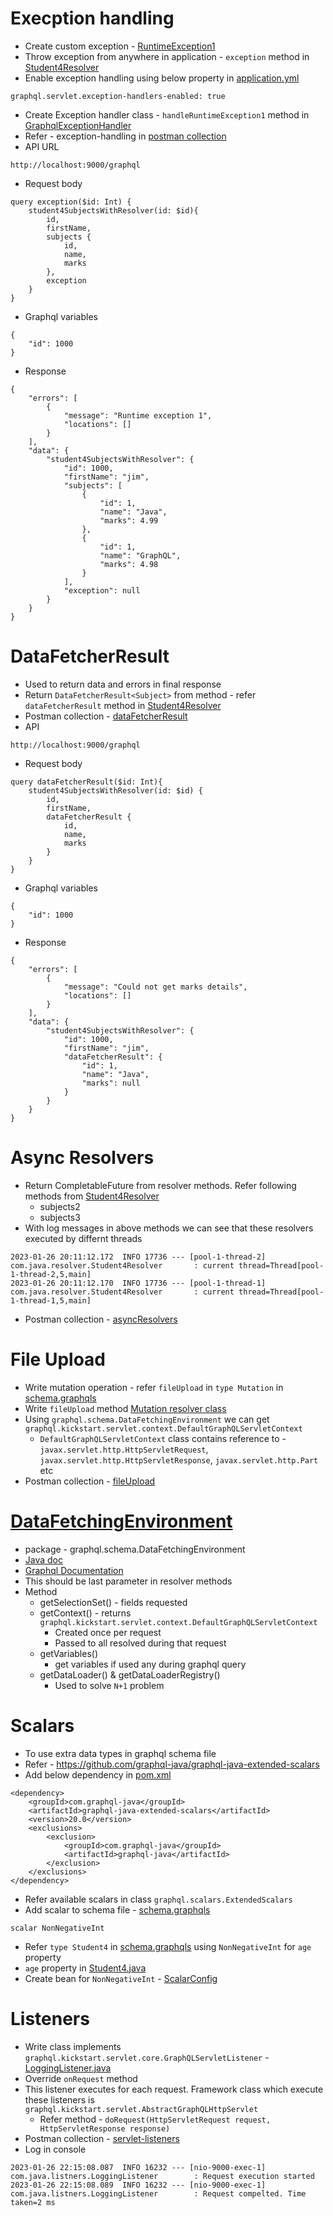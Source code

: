 # Execption handling
* Create custom exception - [RuntimeException1](src/main/java/com/java/exceptions/RuntimeException1.java)
* Throw exception from anywhere in application - `exception` method in [Student4Resolver](src/main/java/com/java/resolver/Student4Resolver.java)
* Enable exception handling using below property in [application.yml](src/main/resources/application.yml)
```
graphql.servlet.exception-handlers-enabled: true
```
* Create Exception handler class - `handleRuntimeException1` method in [GraphqlExceptionHandler](src/main/java/com/java/exceptions/handlers/GraphqlExceptionHandler.java)
* Refer - exception-handling in [postman collection](files/graph-ql-spring-boot.postman_collection.json)
* API URL
```
http://localhost:9000/graphql
```
* Request body
```
query exception($id: Int) {
    student4SubjectsWithResolver(id: $id){
        id,
        firstName,
        subjects {
            id,
            name,
            marks
        },
        exception
    }
}
```
* Graphql variables
```
{
    "id": 1000
}
```
* Response
```
{
    "errors": [
        {
            "message": "Runtime exception 1",
            "locations": []
        }
    ],
    "data": {
        "student4SubjectsWithResolver": {
            "id": 1000,
            "firstName": "jim",
            "subjects": [
                {
                    "id": 1,
                    "name": "Java",
                    "marks": 4.99
                },
                {
                    "id": 1,
                    "name": "GraphQL",
                    "marks": 4.98
                }
            ],
            "exception": null
        }
    }
}
```

# DataFetcherResult
* Used to return data and errors in final response
* Return `DataFetcherResult<Subject>` from method - refer `dataFetcherResult` method in [Student4Resolver](src/main/java/com/java/resolver/Student4Resolver.java)
* Postman collection - [dataFetcherResult](files/graph-ql-spring-boot.postman_collection.json)
* API
```
http://localhost:9000/graphql
```
* Request body
```
query dataFetcherResult($id: Int){
    student4SubjectsWithResolver(id: $id) {
        id,
        firstName,
        dataFetcherResult {
            id,
            name,
            marks
        }
    }
}
```
* Graphql variables
```
{
    "id": 1000
}
```
* Response
```
{
    "errors": [
        {
            "message": "Could not get marks details",
            "locations": []
        }
    ],
    "data": {
        "student4SubjectsWithResolver": {
            "id": 1000,
            "firstName": "jim",
            "dataFetcherResult": {
                "id": 1,
                "name": "Java",
                "marks": null
            }
        }
    }
}
```

# Async Resolvers
* Return CompletableFuture from resolver methods. Refer following methods from [Student4Resolver](src/main/java/com/java/resolver/Student4Resolver.java)
    * subjects2
    * subjects3
* With log messages in above methods we can see that these resolvers executed by differnt threads
```
2023-01-26 20:11:12.172  INFO 17736 --- [pool-1-thread-2] com.java.resolver.Student4Resolver       : current thread=Thread[pool-1-thread-2,5,main]
2023-01-26 20:11:12.170  INFO 17736 --- [pool-1-thread-1] com.java.resolver.Student4Resolver       : current thread=Thread[pool-1-thread-1,5,main]
```
* Postman collection - [asyncResolvers](files/graph-ql-spring-boot.postman_collection.json)

# File Upload
* Write mutation operation - refer `fileUpload` in `type Mutation` in [schema.graphqls](src/main/resources/schema/schema.graphqls)
* Write `fileUpload` method [Mutation resolver class](src/main/java/com/java/query/Mutation.java)
* Using `graphql.schema.DataFetchingEnvironment` we can get `graphql.kickstart.servlet.context.DefaultGraphQLServletContext`
  * `DefaultGraphQLServletContext` class contains reference to - `javax.servlet.http.HttpServletRequest`, `javax.servlet.http.HttpServletResponse`, `javax.servlet.http.Part` etc
* Postman collection - [fileUpload](files/graph-ql-spring-boot.postman_collection.json)

# [DataFetchingEnvironment](https://github.com/graphql-java/graphql-java/blob/master/src/main/java/graphql/schema/DataFetchingEnvironment.java)
* package - graphql.schema.DataFetchingEnvironment
* [Java doc](https://javadoc.io/doc/com.graphql-java/graphql-java/12.0/graphql/schema/DataFetchingEnvironment.html)
* [Graphql Documentation](https://www.graphql-java.com/documentation/data-fetching#the-interesting-parts-of-the-datafetchingenvironment)
* This should be last parameter in resolver methods
* Method
  * getSelectionSet() - fields requested
  * getContext() - returns `graphql.kickstart.servlet.context.DefaultGraphQLServletContext`
    * Created once per request
    * Passed to all resolved during that request
  * getVariables()
    * get variables if used any during graphql query
  * getDataLoader() & getDataLoaderRegistry()
    * Used to solve `N+1` problem
  
# Scalars
* To use extra data types in graphql schema file
* Refer - https://github.com/graphql-java/graphql-java-extended-scalars
* Add below dependency in [pom.xml](pom.xml)
```
<dependency>
    <groupId>com.graphql-java</groupId>
    <artifactId>graphql-java-extended-scalars</artifactId>
    <version>20.0</version>
    <exclusions>
        <exclusion>
            <groupId>com.graphql-java</groupId>
            <artifactId>graphql-java</artifactId>
        </exclusion>
    </exclusions>
</dependency>
```
* Refer available scalars in class `graphql.scalars.ExtendedScalars`
* Add scalar to schema file - [schema.graphqls](src/main/resources/schema/schema.graphqls)
```
scalar NonNegativeInt
```
* Refer `type Student4` in [schema.graphqls](src/main/resources/schema/schema.graphqls) using `NonNegativeInt` for `age` property
* `age` property in [Student4.java](src/main/java/com/java/model/Student4.java)
* Create bean for `NonNegativeInt` - [ScalarConfig](src/main/java/com/java/config/ScalarConfig.java)

# Listeners
* Write class implements `graphql.kickstart.servlet.core.GraphQLServletListener` - [LoggingListener.java](src/main/java/com/java/listners/LoggingListener.java)
* Override `onRequest` method
* This listener executes for each request. Framework class which execute these listeners  is `graphql.kickstart.servlet.AbstractGraphQLHttpServlet`
  * Refer method - `doRequest(HttpServletRequest request, HttpServletResponse response)`
* Postman collection - [servlet-listeners](files/graph-ql-spring-boot.postman_collection.json)
* Log in console
```
2023-01-26 22:15:08.087  INFO 16232 --- [nio-9000-exec-1] com.java.listners.LoggingListener        : Request execution started
2023-01-26 22:15:08.089  INFO 16232 --- [nio-9000-exec-1] com.java.listners.LoggingListener        : Request compelted. Time taken=2 ms
```